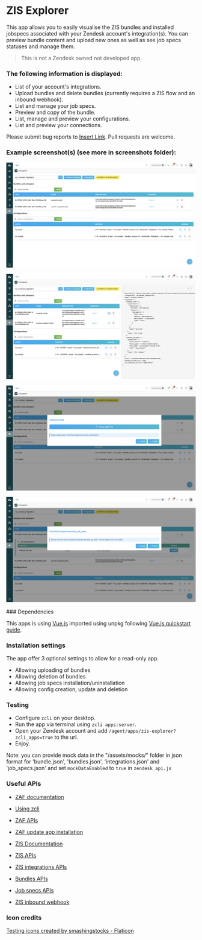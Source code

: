 # ZIS Explorer

This app allows you to easily visualise the ZIS bundles and installed jobspecs associated with your Zendesk account's integration(s).
You can preview bundle content and upload new ones as well as see job specs statuses and manage them.

> This is not a Zendesk owned not developed app.

### The following information is displayed:

* List of your account's integrations.
* Upload bundles and delete bundles (currently requires a ZIS flow and an inbound webhook).
* List and manage your job specs.
* Preview and copy of the bundle.
* List, manage and preview your configurations.
* List and preview your connections.

Please submit bug reports to [Insert Link](). Pull requests are welcome.

### Example screenshot(s) (see more in screenshots folder):

![Screenshot of the app without the preview open](/assets/screenshots/app_visual_no_preview.png "App without preview")

![Screenshot of the app with the preview open](/assets/screenshots/app_visual_with_preview.png "App with bundle preview open")

![Screenshot of the app with the upload modal open](/assets/screenshots/app_visual_with_upload_modal.png "App with the upload modal open")

![Screenshot of the app with the job spec modal open](/assets/screenshots/app_visual_with_jobspec_modal.png "App with the job spec modal open")

### Dependencies

This apps is using [Vue.js](https://vuejs.org/guide/introduction.html) imported using unpkg following [Vue.js quickstart guide](https://vuejs.org/guide/quick-start.html#using-the-global-build).

### Installation settings

The app offer 3 optional settings to allow for a read-only app.

- Allowing uploading of bundles
- Allowing deletion of bundles
- Allowing job specs installation/uninstallation
- Allowing config creation, update and deletion

### Testing

* Configure `zcli` on your desktop. 
* Run the app via terminal using `zcli apps:server`.
* Open your Zendesk account and add `/agent/apps/zis-explorer?zcli_apps=true` to the url.
* Enjoy.

Note: you can provide mock data in the "/assets/mocks/" folder in json format for 'bundle.json', 'bundles.json', 'integrations.json' and 'job_specs.json' and set `mockDataEnabled` to `true` in `zendesk_api.js`

### Useful APIs

* [ZAF documentation](https://developer.zendesk.com/documentation/apps/app-developer-guide/using-the-apps-framework/)
* [Using zcli](https://developer.zendesk.com/documentation/apps/getting-started/using-zcli/)
* [ZAF APIs](https://developer.zendesk.com/api-reference/apps/apps-core-api/client_api/)
* [ZAF update app installation](https://developer.zendesk.com/api-reference/ticketing/apps/apps/#update-an-app-installation)

* [ZIS Documentation](https://developer.zendesk.com/documentation/integration-services/)
* [ZIS APIs](https://developer.zendesk.com/api-reference/integration-services/registry/introduction/)
* [ZIS integrations APIs](https://developer.zendesk.com/api-reference/integration-services/registry/integrations/)
* [Bundles APIs](https://developer.zendesk.com/api-reference/integration-services/registry/bundles/)
* [Job specs APIs](https://developer.zendesk.com/api-reference/integration-services/registry/jobspecs/)
* [ZIS inbound webhook](https://developer.zendesk.com/documentation/integration-services/zis-tutorials/getting-started/using-zis-inbound-webhooks/)

### Icon credits

[Testing icons created by smashingstocks - Flaticon]("https://www.flaticon.com/free-icons/testing")